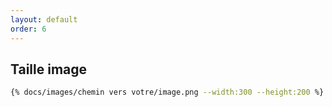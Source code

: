 ```yaml
---
layout: default
order: 6
---
```


## Taille image

```bash
{% docs/images/chemin vers votre/image.png --width:300 --height:200 %}

```